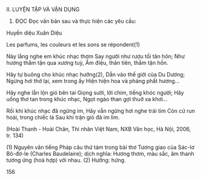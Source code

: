 II. LUYỆN TẬP VÀ VẬN DỤNG

1. ĐỌC
Đọc văn bản sau và thực hiện các yêu cầu:

Huyền diệu
Xuân Diệu

Les parfums, les couleurs et les sons se répondent(1)

Này lắng nghe em khúc nhạc thơm
Say người như rượu tối tân hôn;
Như hương thắm tận qua xương tuỷ,
Ấm điệu, thân tiên, thắm tận hồn.

Hãy tự buông cho khúc nhạc hưởng(2),
Dẫn vào thế giới của Du Dương;
Ngừng hơi thở lại, xem trong ấy
Hiện hiện hoa và phảng phất hương...

Hãy nghe lẫn lộn gió bên tai
Giọng sười, lời chim, tiếng khóc người;
Hãy uống thơ tan trong khúc nhạc,
Ngọt ngào than gợi thuở xa khơi...

Rồi khi khúc nhạc đã ngừng im,
Hãy vẫn ngừng hơi nghe trái tim
Còn cứ run hoài, trong chiếc lá
Sau khi trận gió đã im lìm.

(Hoài Thanh - Hoài Chân, Thi nhân Việt Nam, NXB Văn học, Hà Nội, 2006, tr. 134)

(1) Nguyên văn tiếng Pháp câu thứ tám trong bài thơ Tương giao của Sác-lơ Bô-đơ-le (Charles Baudelaire); 
dịch nghĩa: Hương thơm, màu sắc, âm thanh tương ứng (hoà hợp) với nhau.
(2) Hưởng: hứng.

156